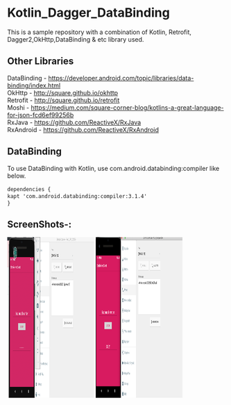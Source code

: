 # Kotlin_Dagger_DataBinding
This is a sample repository with a combination of Kotlin, Retrofit, Dagger2,OkHttp,DataBinding &amp; etc library used.


## Other Libraries

 DataBinding - https://developer.android.com/topic/libraries/data-binding/index.html 
 <br>OkHttp - http://square.github.io/okhttp
 <br>Retrofit - http://square.github.io/retrofit 
 <br> Moshi - https://medium.com/square-corner-blog/kotlins-a-great-language-for-json-fcd6ef99256b
 <br>RxJava - https://github.com/ReactiveX/RxJava
 <br> RxAndroid - https://github.com/ReactiveX/RxAndroid
  

## DataBinding
   To use DataBinding with Kotlin, use com.android.databinding:compiler like below.

    dependencies {
    kapt 'com.android.databinding:compiler:3.1.4'
    }

## ScreenShots-:
<div class="row">
<img src="https://github.com/er-akashgarg/SmsRetriverClient_API/blob/master/screenshots/SS-1.png" width="200" height="370" />
<img src="https://github.com/er-akashgarg/SmsRetriverClient_API/blob/master/screenshots/SS-2.png" width="200" height="370" />
</div>


